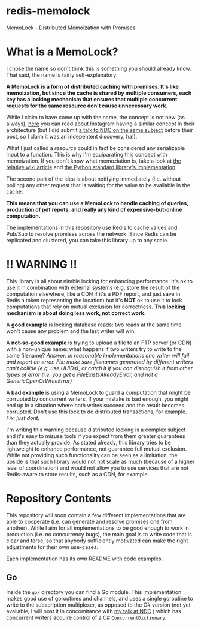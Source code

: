 # redis-memolock
 MemoLock - Distributed Memoization with Promises 

# What is a MemoLock?
I chose the name so don't think this is something you should already know.
That said, the name is fairly self-explanatory:

**A MemoLock is a form of distributed caching with promises. It's like memoization, but 
since the cache is shared by multiple consumers, each key has a locking mechanism that
ensures that multiple concurrent requests for the same resource don't cause unnecessary
work.**

While I claim to have come up with the name, the concept is not new (as always), 
    [here](https://instagram-engineering.com/thundering-herds-promises-82191c8af57d) 
you can read about Instagram having a similar concept in their architecture 
(but I did submit 
    [a talk to NDC on the same subject](https://ndcoslo.com/talk/solving-tricky-coordination-problems-in-stateless-net-services/) 
before their post, so I claim it was an indepentent discovery, ha!).

What I just called a *resource* could in fact be considered any serializable input to a
function. This is why I'm equiparating this concept with memoization.
If you don't know what memoziation is, take a look at 
    [the relative wiki article](https://en.wikipedia.org/wiki/Memoization) 
and 
    [the Python standard library's implementation](https://docs.python.org/3/library/functools.html#functools.lru_cache).

The second part of the idea is about notifying immediately (i.e. without polling)
any other request that is waiting for the value to be available in the cache.

**This means that you can use a MemoLock to handle caching of queries, production of pdf repots,
and really any kind of expensive-but-online computation.**

The implementations in this repository use Redis to cache values and Pub/Sub to resolve
promises across the network. Since Redis can be replicated and clustered, you can take this 
library up to any scale.

# !! WARNING !!
This library is all about nimble locking for enhancing performance. It's ok to use it in combination
with external systems (e.g. store the result of the computation elsewhere, like a CDN if it's a PDF
report, and just save in Redis a token representing the location) but it's **NOT** ok to use it to 
lock computations that rely on mutual exclusion for correctness. **This locking mechanism is about 
doing less work, not correct work.** 

A **good example** is locking database reads: two reads at the same time won't cause any problem
and the last writer will win.

A **not-so-good example** is trying to upload a file to an FTP server (or CDN) with a non-unique name: 
what happens if two writers try to write to the same filename?
*Answer: in reasonable implementations one writer will fail and report an error.
Fix: make sure filenames generated by different writers can't collide (e.g. use UUIDs), or catch it
if you can distinguish it from other types of error (i.e. you get a FileExistsAlreadyError, and not 
a GenericOpenOrWriteError)*

A **bad example** is using a MemoLock to guard a computation that might be corrupted by concurrent
writers. If your mistake is bad enough, you might end up in a situation where both writes succeed
and the result becomes corrupted. Don't use this lock to do distributed transactions, for example.
*Fix: just dont.*

I'm writing this warning because distributed locking is a complex subject and it's easy to misuse
tools if you expect from them greater guarantees than they actually provide. As stated already,
this library tries to be lightweight to enhance performance, not guarantee full mutual exclusion.
While not providing such functionality can be seen as a limitation, the upside is that such library
would not not scale as much (because of a higher level of coordination) and would not allow you
to use services that are not Redis-aware to store results, such as a CDN, for example.

# Repository Contents
This repository will soon contain a few different implementations that are able to cooperate
(i.e. can generate and resolve promises one from another). While I aim for all implementations
to be good enough to work in production (i.e. no concurrency bugs), the main goal is to write
code that is clear and terse, so that anybody sufficiently motivated can make the right 
adjustments for their own use-cases.

Each implementation has its own README with code examples.

## Go
Inside the `go/` directory you can find a Go module. This implementation makes good use of 
goroutines and channels, and uses a single goroutine to write to the subscription multiplexer,
as opposed to the C# version (not yet available, I will post it in concomitance with 
    [my talk at NDC](https://ndcoslo.com/talk/solving-tricky-coordination-problems-in-stateless-net-services/)
) which has concurrent writers acquire control of a C# `ConcurrentDictionary`.